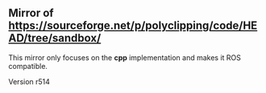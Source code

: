 Mirror of https://sourceforge.net/p/polyclipping/code/HEAD/tree/sandbox/
---------------------

This mirror only focuses on the **cpp** implementation and makes it ROS compatible.

Version r514
